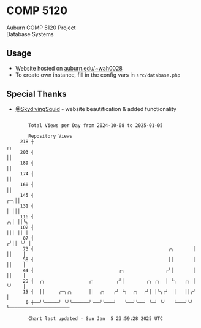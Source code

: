 # COMP 5120
Auburn COMP 5120 Project  
Database Systems

## Usage
- Website hosted on [auburn.edu/~wah0028](https://webhome.auburn.edu/~wah0028/)
- To create own instance, fill in the config vars in `src/database.php`

## Special Thanks
- [@SkydivingSquid](https://github.com/SkydivingSquid) - website beautification & added functionality

```

        Total Views per Day from 2024-10-08 to 2025-01-05

        Repository Views
     218 ┼                                                                ╭╮
     203 ┤                                                                ││
     189 ┤                                                                ││
     174 ┤                                                                ││
     160 ┤                                                                ││
     145 ┤                                                             ╭─╮││
     131 ┤                                                             │ │││
     116 ┤                                                           ╭╮│ ││╰╮
     102 ┤                                                           │││ ││ │
      87 ┤                                                          ╭╯││ ╰╯ │
      73 ┤                                                 ╭╮       │ ││    │
      58 ┤                                                 ││       │ ││    │
      44 ┤                               ╭╮               ╭╯│       │ ││    │
      29 ┤  ╭╮                ╭╮        ╭╯│        ╭╮ ╭╮  │ ╰╮   ╭╮ │ ╰╯    │
      15 ┤  ││     ╭─╮╭╮      ││  ╭╮   ╭╯ ╰╮  ╭╮  ╭╯│ │╰╮╭╯  │   ││╭╯       │
       0 ┼──╯╰─────╯ ╰╯╰──────╯╰──╯╰───╯   ╰──╯╰──╯ ╰─╯ ╰╯   ╰───╯╰╯        ╰──────────────────────

        Chart last updated - Sun Jan  5 23:59:28 2025 UTC
        
```
